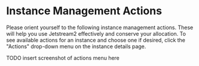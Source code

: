 # Instance Management Actions

Please orient yourself to the following instance management actions. These will help you use Jetstream2 effectively and conserve your allocation.  To see available actions for an instance and choose one if desired, click the "Actions" drop-down menu on the instance details page.

TODO insert screenshot of actions menu here